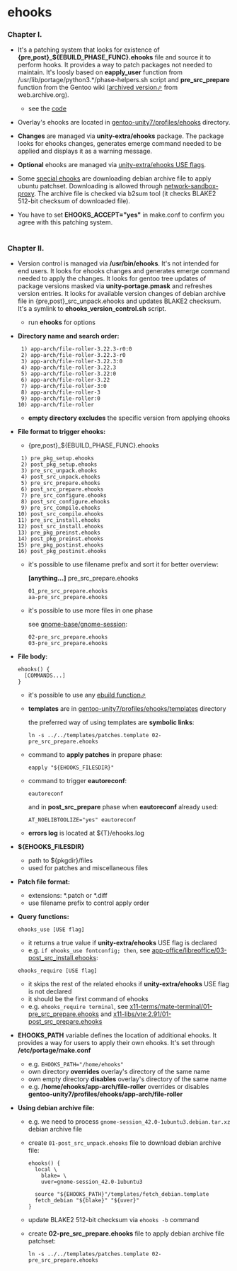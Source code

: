 # ehooks

### Chapter I.

- It's a patching system that looks for existence of **{pre,post}\_${EBUILD_PHASE_FUNC}.ehooks** file and source it to perform hooks. It provides a way to patch packages not needed to maintain. It's loosly based on **eapply_user** function from /usr/lib/portage/python3.\*/phase-helpers.sh script and **pre_src_prepare** function from the Gentoo wiki ([archived version⬀][warch] from web.archive.org).

   - see the [code][code]

- Overlay's ehooks are located in [gentoo-unity7/profiles/ehooks][ehooks] directory.

- **Changes** are managed via **unity-extra/ehooks** package. The package looks for ehooks changes, generates emerge command needed to be applied and displays it as a warning message.

- **Optional** ehooks are managed via [unity-extra/ehooks USE flags][use flags].

- Some [special ehooks][penv] are downloading debian archive file to apply ubuntu patchset. Downloading is allowed through [network-sandbox-proxy][env]. The archive file is checked via b2sum tool (it checks BLAKE2 512-bit checksum of downloaded file).

- You have to set **EHOOKS_ACCEPT="yes"** in make.conf to confirm you agree with this patching system.

#

### Chapter II.

- Version control is managed via **/usr/bin/ehooks**. It's not intended for end users. It looks for ehooks changes and generates emerge command needed to apply the changes. It looks for gentoo tree updates of package versions masked via **unity-portage.pmask** and refreshes version entries. It looks for available version changes of debian archive file in {pre,post}\_src_unpack.ehooks and updates BLAKE2 checksum. It's a symlink to **ehooks_version_control.sh** script.

   - run **ehooks** for options

- **Directory name and search order:**

   ```
    1) app-arch/file-roller-3.22.3-r0:0
    2) app-arch/file-roller-3.22.3-r0
    3) app-arch/file-roller-3.22.3:0
    4) app-arch/file-roller-3.22.3
    5) app-arch/file-roller-3.22:0
    6) app-arch/file-roller-3.22
    7) app-arch/file-roller-3:0
    8) app-arch/file-roller-3
    9) app-arch/file-roller:0
   10) app-arch/file-roller
   ```

   - **empty directory excludes** the specific version from applying ehooks

- **File format to trigger ehooks:**

   - {pre,post}_${EBUILD_PHASE_FUNC}.ehooks

   ```
    1) pre_pkg_setup.ehooks
    2) post_pkg_setup.ehooks
    3) pre_src_unpack.ehooks
    4) post_src_unpack.ehooks
    5) pre_src_prepare.ehooks
    6) post_src_prepare.ehooks
    7) pre_src_configure.ehooks
    8) post_src_configure.ehooks
    9) pre_src_compile.ehooks
   10) post_src_compile.ehooks
   11) pre_src_install.ehooks
   12) post_src_install.ehooks
   13) pre_pkg_preinst.ehooks
   14) post_pkg_preinst.ehooks
   15) pre_pkg_postinst.ehooks
   16) post_pkg_postinst.ehooks
   ```

   - it's possible to use filename prefix and sort it for better overview:

     **[anything...]** pre_src_prepare.ehooks

     ```
     01_pre_src_prepare.ehooks
     aa-pre_src_prepare.ehooks
     ```

   - it's possible to use more files in one phase

     see [gnome-base/gnome-session][gnome-session]:

     ```
     02-pre_src_prepare.ehooks
     03-pre_src_prepare.ehooks
     ```

- **File body:**
  ```
  ehooks() {
    [COMMANDS...]
  }
  ```

  - it's possible to use any [ebuild function⬀][efn]

  - **templates** are in [gentoo-unity7/profiles/ehooks/templates][templates] directory

	 the preferred way of using templates are **symbolic links**:

    `ln -s ../../templates/patches.template 02-pre_src_prepare.ehooks`

   - command to **apply patches** in prepare phase:

     `eapply "${EHOOKS_FILESDIR}"`

   - command to trigger **eautoreconf**:

     `eautoreconf`

     and in **post_src_prepare** phase when **eautoreconf** already used:

     `AT_NOELIBTOOLIZE="yes" eautoreconf`

   - **errors log** is located at ${T}/ehooks.log

- **${EHOOKS_FILESDIR}**
   - path to ${pkgdir}/files
   - used for patches and miscellaneous files

- **Patch file format:**
   - extensions: *.patch or *.diff
   - use filename prefix to control apply order

- **Query functions:**

  `ehooks_use [USE flag]`

  - it returns a true value if **unity-extra/ehooks** USE flag is declared
  - e.g. `if ehooks_use fontconfig; then`, see [app-office/libreoffice/03-post_src_install.ehooks][libreoffice]:

  `ehooks_require [USE flag]`

  - it skips the rest of the related ehooks if **unity-extra/ehooks** USE flag is not declared
  - it should be the first command of ehooks
  - e.g. `ehooks_require terminal`, see [x11-terms/mate-terminal/01-pre_src_prepare.ehooks][terminal] and [x11-libs/vte:2.91/01-post_src_prepare.ehooks][vte]

- **EHOOKS_PATH** variable defines the location of additional ehooks. It provides a way for users to apply their own ehooks. It's set through **/etc/portage/make.conf**
   - e.g. `EHOOKS_PATH="/home/ehooks"`
   - own directory **overrides** overlay's directory of the same name
   - own empty directory **disables** overlay's directory of the same name
   - e.g. **/home/ehooks/app-arch/file-roller** overrides or disables **gentoo-unity7/profiles/ehooks/app-arch/file-roller**

- **Using debian archive file:**
   - e.g. we need to process `gnome-session_42.0-1ubuntu3.debian.tar.xz` debian archive file
   - create `01-post_src_unpack.ehooks` file to download debian archive file:

     ```
     ehooks() {
       local \
         blake= \
         uver=gnome-session_42.0-1ubuntu3

       source "${EHOOKS_PATH}"/templates/fetch_debian.template
       fetch_debian "${blake}" "${uver}"
     }
     ```

   - update BLAKE2 512-bit checksum via `ehooks -b` command
   - create **02-pre_src_prepare.ehooks** file to apply debian archive file patchset:

     `ln -s ../../templates/patches.template 02-pre_src_prepare.ehooks`

[//]: # (LINKS)
[code]: ../profiles/amd64/17.1/desktop/unity/profile.bashrc
[efn]: https://devmanual.gentoo.org/function-reference/index.html
[ehooks]: ../profiles/ehooks
[env]: ../profiles/env/ehooks-network
[gnome-session]: ../profiles/ehooks/gnome-base/gnome-session
[libreoffice]: ../profiles/ehooks/app-office/libreoffice/03-post_src_install.ehooks
[penv]: ../profiles/unity-portage.penv
[templates]: ../profiles/ehooks/templates
[terminal]: ../profiles/ehooks/x11-terms/mate-terminal/01-pre_src_prepare.ehooks
[use flags]: ../unity-extra/ehooks/metadata.xml
[vte]: ../profiles/ehooks/x11-libs/vte:2.91/01-post_src_prepare.ehooks
[warch]: https://web.archive.org/web/20191226202345/https://wiki.gentoo.org/wiki//etc/portage/patches#Enabling_.2Fetc.2Fportage.2Fpatches_for_all_ebuilds
